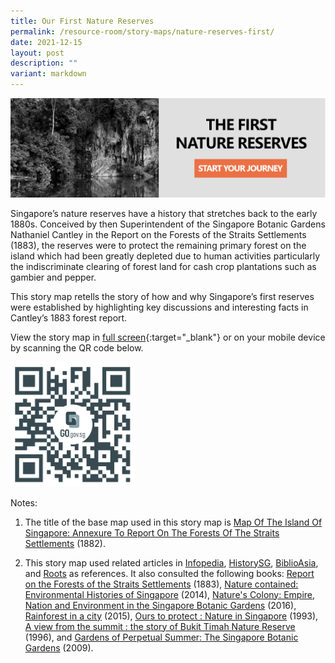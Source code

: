 ```yaml
---
title: Our First Nature Reserves
permalink: /resource-room/story-maps/nature-reserves-first/
date: 2021-12-15
layout: post
description: ""
variant: markdown
---
```

[![Alt text for image on Isomer site](/images/storymap-image-first-reserves.png)](https://go.gov.sg/vj4ovb)

Singapore’s nature reserves have a history that stretches back to the early 1880s. Conceived by then Superintendent of the Singapore Botanic Gardens Nathaniel Cantley in the Report on the Forests of the Straits Settlements (1883), the reserves were to protect the remaining primary forest on the island which had been greatly depleted due to human activities particularly the indiscriminate clearing of forest land for cash crop plantations such as gambier and pepper.

This story map retells the story of how and why Singapore’s first reserves were established by highlighting key discussions and interesting facts in Cantley’s 1883 forest report.

View the story map in [full screen](https://go.gov.sg/vj4ovb){:target="_blank"} or on your mobile device by scanning the QR code below.

<img src="/images/qr-code-storymap-first-nature-reserves.jpg" alt="qr-code-storymap-first-nature-reserves.png" style="width:200px;">

Notes:

1. The title of the base map used in this story map is [Map Of The Island Of Singapore: Annexure To Report On The Forests Of The Straits Settlements](https://www.nas.gov.sg/archivesonline/maps_building_plans/record-details/f8fbf46f-115c-11e3-83d5-0050568939ad) (1882).

2. This story map used related articles in [Infopedia](https://eresources.nlb.gov.sg/infopedia/), [HistorySG](http://eresources.nlb.gov.sg/history), [BiblioAsia](https://www.nlb.gov.sg/Browse/BiblioAsia.aspx), and [Roots](https://www.roots.sg/) as references. It also consulted the following books: [Report on the Forests of the Straits Settlements](https://www.biodiversitylibrary.org/page/54216501#page/75/mode/1up) (1883), [Nature contained: Environmental Histories of Singapore](https://eservice.nlb.gov.sg/item_holding.aspx?bid=200148897) (2014), [Nature's Colony: Empire, Nation and Environment in the Singapore Botanic Gardens]( http://eservice.nlb.gov.sg/item_holding.aspx?bid=202468295) (2016), [Rainforest in a city]( http://eservice.nlb.gov.sg/item_holding.aspx?bid=201214738) (2015), [Ours to protect : Nature in Singapore](http://eservice.nlb.gov.sg/item_holding.aspx?bid=6436106) (1993), [A view from the summit : the story of Bukit Timah Nature Reserve](http://eservice.nlb.gov.sg/item_holding.aspx?bid=7671502) (1996), and [Gardens of Perpetual Summer: The Singapore Botanic Gardens](http://eservice.nlb.gov.sg/item_holding.aspx?bid=13185369) (2009).